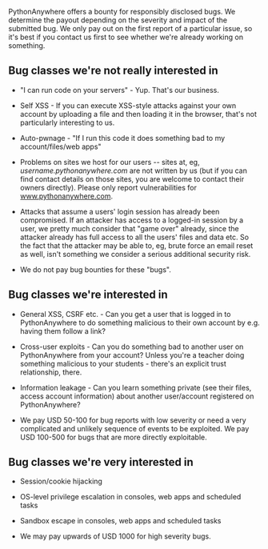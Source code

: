 
<!--
.. title: Bug Bounty
.. slug: BugBounty
.. date: 2016-11-28
.. tags:
.. category:
.. link:
.. description:
.. type: text
-->


PythonAnywhere offers a bounty for responsibly disclosed bugs. We determine the
payout depending on the severity and impact of the submitted bug. We only pay
out on the first report of a particular issue, so it's best if you contact us
first to see whether we're already working on something.

## Bug classes we're not really interested in

* "I can run code on your servers" - Yup. That's our business.

* Self XSS - If you can execute XSS-style attacks against your own account by
  uploading a file and then loading it in the browser, that's not particularly
  interesting to us.

* Auto-pwnage - "If I run this code it does something bad to my
  account/files/web apps"

* Problems on sites we host for our users -- sites at, eg, *username.pythonanywhere.com*
  are not written by us (but if you can find contact details on those sites, you
  are welcome to contact their owners directly).  Please only report vulnerabilities
  for www.pythonanywhere.com.

* Attacks that assume a users' login session has already been compromised.  If an attacker has
  access to a logged-in session by a user, we pretty much consider that "game over" already,
  since the attacker already has full access to all the users' files and data etc.
  So the fact that the attacker may be able to, eg, brute force an email reset
  as well, isn't something we consider a serious additional security risk.

* We do not pay bug bounties for these "bugs".


## Bug classes we're interested in

* General XSS, CSRF etc. - Can you get a user that is logged in to PythonAnywhere to do
  something malicious to their own account by e.g. having them follow a link?

* Cross-user exploits - Can you do something bad to another user on PythonAnywhere
  from your account? Unless you're a teacher doing something malicious to your
  students - there's an explicit trust relationship, there.

* Information leakage - Can you learn something private (see their files,
  access account information) about another user/account registered on
  PythonAnywhere?

* We pay USD 50-100 for bug reports with low severity or need a very
  complicated and unlikely sequence of events to be exploited. We pay USD
  100-500 for bugs that are more directly exploitable.


## Bug classes we're very interested in

* Session/cookie hijacking

* OS-level privilege escalation in consoles, web apps and scheduled tasks

* Sandbox escape in consoles, web apps and scheduled tasks

* We may pay upwards of USD 1000 for high severity bugs.
